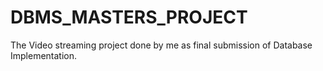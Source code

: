 # DBMS_MASTERS_PROJECT
The Video streaming project done by me as final submission of Database Implementation.
